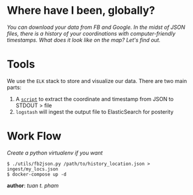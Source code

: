 Where have I been, globally?
============================
*You can download your data from FB and Google. In the midst of JSON files,
there is a history of your coordinations with computer-friendly timestamps.
What does it look like on the map? Let's find out.*

Tools
=====
We use the `ELK` stack to store and visualize our data. There are two main
parts:
1. A [`script`][0] to extract the coordinate and timestamp from JSON to STDOUT > file
2. `logstash` will ingest the output file to ElasticSearch for posterity

Work Flow
=========
*Create a python virtualenv if you want*
```
$ ./utils/fb2json.py /path/to/history_location.json > ingest/my_locs.json
$ docker-compose up -d
```

__author__: *tuan t. pham*

[0]: ./utils/fb2json.py
